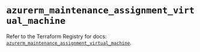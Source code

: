 # `azurerm_maintenance_assignment_virtual_machine`

Refer to the Terraform Registry for docs: [`azurerm_maintenance_assignment_virtual_machine`](https://registry.terraform.io/providers/hashicorp/azurerm/4.38.0/docs/resources/maintenance_assignment_virtual_machine).
